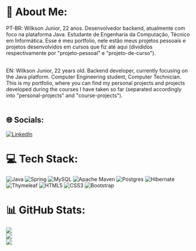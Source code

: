 # 💫 About Me: 
PT-BR: Wilkson Junior, 22 anos. Desenvolvedor backend, atualmente com foco na plataforma Java. Estudante de Engenharia da Computação, Técnico em Informática. Esse é meu portfolio, nele estão meus projetos pessoais e projetos desenvolvidos em cursos que fiz até aqui (divididos respectivamente por "projeto-pessoal" e "projeto-de-curso").<br><br>

EN: Wilkson Junior, 22 years old. Backend developer, currently focusing on the Java platform. Computer Engineering student, Computer Technician. This is my portfolio, where you can find my personal projects and projects developed during the courses I have taken so far (separated accordingly into "personal-projects" and "course-projects").<br><br>



## 🌐 Socials:
[![LinkedIn](https://img.shields.io/badge/LinkedIn-%230077B5.svg?logo=linkedin&logoColor=white)](https://linkedin.com/in/wilksonjunior) 

# 💻 Tech Stack:
![Java](https://img.shields.io/badge/java-%23ED8B00.svg?style=for-the-badge&logo=java&logoColor=white) ![Spring](https://img.shields.io/badge/spring-%236DB33F.svg?style=for-the-badge&logo=spring&logoColor=white) ![MySQL](https://img.shields.io/badge/mysql-%2300f.svg?style=for-the-badge&logo=mysql&logoColor=white) ![Apache Maven](https://img.shields.io/badge/Apache%20Maven-C71A36?style=for-the-badge&logo=Apache%20Maven&logoColor=white) ![Postgres](https://img.shields.io/badge/postgres-%23316192.svg?style=for-the-badge&logo=postgresql&logoColor=white) ![Hibernate](https://img.shields.io/badge/Hibernate-59666C?style=for-the-badge&logo=Hibernate&logoColor=white) ![Thymeleaf](https://img.shields.io/badge/Thymeleaf-%23005C0F.svg?style=for-the-badge&logo=Thymeleaf&logoColor=white) ![HTML5](https://img.shields.io/badge/html5-%23E34F26.svg?style=for-the-badge&logo=html5&logoColor=white) ![CSS3](https://img.shields.io/badge/css3-%231572B6.svg?style=for-the-badge&logo=css3&logoColor=white) ![Bootstrap](https://img.shields.io/badge/bootstrap-%238511FA.svg?style=for-the-badge&logo=bootstrap&logoColor=white)
# 📊 GitHub Stats:
![](https://github-readme-stats.vercel.app/api?username=moriartynho&theme=dark&hide_border=false&include_all_commits=true&count_private=true)<br/>
![](https://github-readme-streak-stats.herokuapp.com/?user=moriartynho&theme=dark&hide_border=false)<br/>
![](https://github-readme-stats.vercel.app/api/top-langs/?username=moriartynho&theme=dark&hide_border=false&include_all_commits=true&count_private=true&layout=compact)
